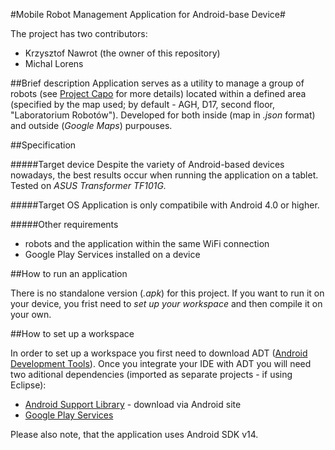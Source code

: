 #Mobile Robot Management Application for Android-base Device#

The project has two contributors:
- Krzysztof Nawrot (the owner of this repository)
- Michal Lorens

 
##Brief description
Application serves as a utility to manage a group of robots 
(see [Project Capo](http://project-capo.github.io/) for more details) 
located within a defined area (specified by the map used; 
by default - AGH, D17, second floor, "Laboratorium Robotów").
Developed for both inside (map in *.json* format) and outside (*Google Maps*) 
purpouses.



##Specification

#####Target device
Despite the variety of Android-based devices nowadays, 
the best results occur when running the application on a tablet. 
Tested on *ASUS Transformer TF101G.*

#####Target OS
Application is only compatibile with Android 4.0 or higher.

#####Other requirements
- robots and the application within the same WiFi connection
- Google Play Services installed on a device



##How to run an application

There is no standalone version (*.apk*) for this project. 
If you want to run it on your device, you frist need to *set up your workspace*
and then compile it on your own.



##How to set up a workspace

In order to set up a workspace you first need to download ADT ([Android Development Tools](http://developer.android.com/tools/help/adt.html)). Once you integrate your IDE with ADT you will need two aditional dependencies (imported as separate projects - if using Eclipse):
- [Android Support Library](http://developer.android.com/tools/support-library/index.html) - download via Android site
- [Google Play Services](https://developer.android.com/google/play-services/index.html)

Please also note, that the application uses Android SDK v14.
